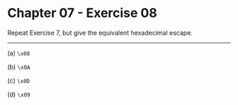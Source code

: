 # Chapter 07 - Exercise 08

Repeat Exercise 7, but give the equivalent hexadecimal escape.

---

(a) `\x08`  

(b) `\x0A`  

(c) `\x0D`  

(d) `\x09`
